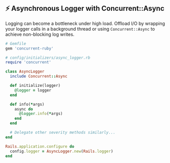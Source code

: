 ## ⚡ Asynchronous Logger with Concurrent::Async

Logging can become a bottleneck under high load. Offload I/O by wrapping your logger calls in a background thread or using `Concurrent::Async` to achieve non-blocking log writes.

```ruby
# Gemfile
gem 'concurrent-ruby'

# config/initializers/async_logger.rb
require 'concurrent'

class AsyncLogger
  include Concurrent::Async

  def initialize(logger)
    @logger = logger
  end

  def info(*args)
    async do
      @logger.info(*args)
    end
  end

  # Delegate other severity methods similarly...
end

Rails.application.configure do
  config.logger = AsyncLogger.new(Rails.logger)
end
```